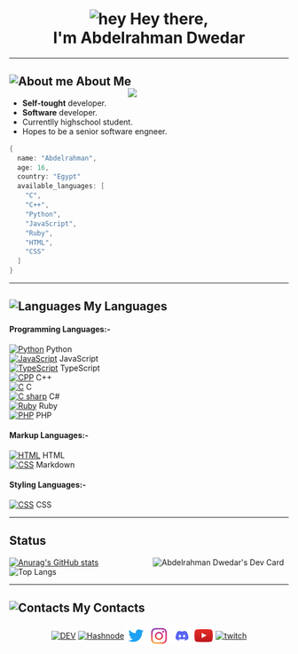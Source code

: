 <link href="/assets/styles.css" rel="stylesheet"></link>
<h1 align="center"><img src="https://camo.githubusercontent.com/e8e7b06ecf583bc040eb60e44eb5b8e0ecc5421320a92929ce21522dbc34c891/68747470733a2f2f6d656469612e67697068792e636f6d2f6d656469612f6876524a434c467a6361737252346961377a2f67697068792e676966" alt="hey" width="40"> Hey there,<br> I'm Abdelrahman Dwedar</h1> 
<hr>

## <img src="https://img.icons8.com/fluency-systems-filled/48/000000/guest-male.png" width="30" alt="About me"/> About Me <img src="https://media.giphy.com/media/zOvBKUUEERdNm/giphy.gif" width="290" align="right">
* <b>Self-tought</b> developer.
* <b>Software</b> developer.
* Currentlly highschool student.
* Hopes to be a senior software engneer.
```cpp
{
  name: "Abdelrahman",
  age: 16,
  country: "Egypt"
  available_languages: [
    "C",
    "C++",
    "Python",
    "JavaScript",
    "Ruby",
    "HTML",
    "CSS"
  ]
}
```
<hr>

## <img src="https://user-images.githubusercontent.com/67812625/137175204-80bbeb5c-b861-4328-a801-a759791f5aa1.png" width="55" alt="Languages"> My Languages

#### Programming Languages:- 
[<img height="20" src="https://i.ibb.co/Y8NfQhX/pngegg-18.png" alt="Python" border="0">](https://www.python.org/) Python<br>
[<img height="20" src="https://i.ibb.co/cvkNf5s/pngegg-15.png" alt="JavaScript" border="0">](https://www.javascript.com/) JavaScript<br>
[<img height="20" src="https://i.ibb.co/D93BmHh/pngegg-25.png" alt="TypeScript" border="0">](https://www.typescriptlang.org/) TypeScript<br>
[<img height="20" src="https://i.ibb.co/X3fY47Y/pngegg-19.png" alt="CPP" border="0">](https://www.cplusplus.com/) C++<br>
[<img height="20" src="https://i.ibb.co/Q830MPL/pngegg-20.png" alt="C" border="0">](url) C<br>
[<img height="20" src="https://i.ibb.co/Q830MPL/pngegg-20.png" alt="C sharp" border="0">](https://docs.microsoft.com/en-us/dotnet/csharp/) C#<br>
[<img height="20" src="https://i.ibb.co/Wc4hP1S/pngegg-22.png" alt="Ruby" border="0">](https://www.ruby-lang.org/en/) Ruby<br>
[<img height="15" src="https://i.ibb.co/X26HfmN/pngegg-13.png" alt="PHP" border="0">](https://www.php.net/) PHP
#### Markup Languages:-
[<img height="20" src="https://i.ibb.co/tcBgYx3/pngegg-14.png" alt="HTML" border="0">](https://html.com/) HTML<br>
[<img height="20" src="https://user-images.githubusercontent.com/67812625/152588585-a49875fd-0f4a-4def-83b7-81944766600a.png" alt="CSS" border="0">](https://www.markdownguide.org/) Markdown
#### Styling Languages:-
[<img height="20" src="https://i.ibb.co/pP5wFfC/pngegg-17.png" alt="CSS" border="0">](url) CSS<br>
<hr>

<!--

## Frameworks & Libararies
#### Front-End
- React
- SASS (SCSS)

#### Back-End

<br> -->

## Status
[![Anurag's GitHub stats](https://github-readme-stats.vercel.app/api?username=AbdelrahmanDwedar&show_icons=true&theme=tokyonight)](https://github.com/AbdelrhmanDwedar)
<a href="https://app.daily.dev/3_Dwedar"><img align="right" width="245" src="https://api.daily.dev/devcards/9d34a8e386d24adf8d75ad4366eb254b.png?r=pra" width="300" alt="Abdelrahman Dwedar's Dev Card"/></a>
<br>
<a rel="https://github.com/AbdelrahmanDwedar/github-readme-stats" target="_blank" align="top">![Top Langs](https://github-readme-stats.vercel.app/api/top-langs/?username=AbdelrahmanDwedar&langs_count=5&theme=react)</a>
<hr>

## <img src="https://i.ibb.co/wpcck6r/pngegg-5.png" width="30" alt="Contacts"> My Contacts
<div align="center">
  <a href="https://dev.to/abdelrahman_dwedar"  class="social-media"><img alt="DEV" src="https://d2fltix0v2e0sb.cloudfront.net/dev-black.png" width="35" align="center"></a>
  <a href="https://hashnode.com/@Adobe"  class="social-media"><img alt="Hashnode" src="https://cdn.hashnode.com/res/hashnode/image/upload/v1611902473383/CDyAuTy75.png?auto=compress" width="35" align="center"></a>
  <a href="https://twitter.com/3_Dwedar" style="text-decoration: none;"><img alt="Twitter" src="/assets/images/twitter-logo.png" width="35" align="center"></a>
  <a href="https://www.instagram.com/abdelrhman._.dwedar/" style="text-decoration: none;"><img alt="Instagram" src="/assets/images/instagram-logo.png" width="40" align="center"></a>
  <a href="https://discord.gg/8FDyqPU" style="text-decoration: none;"><img alt="Discord" src="/assets/images/discord-logo.png" width="35" align="center"></a>
  <a href="https://www.youtube.com/channel/UCDb4dNtGD3eI9gtPt93ikKQ" style="text-decoration: none;"><img alt="YouTube" src="assets/images/YouTube-icon.png" width="35" align="center"></a>
  <a href="https://www.twitch.tv/7350_gaming"><img alt="twitch" src="https://www.freepnglogos.com/uploads/twitch-logo-vector-png-2.png" width="35" align="center"></a>
</div>
